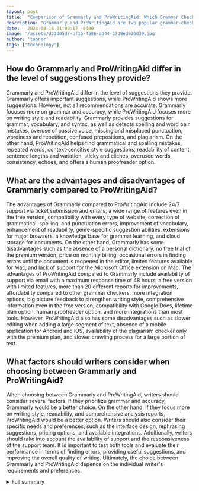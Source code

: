 ```yaml
---
layout: post
title:  "Comparison of Grammarly and ProWritingAid: Which Grammar Checker is Right for You?"
description: "Grammarly and ProWritingAid are two popular grammar-checking software that are widely used by writers and professionals to improve their writing skills. In this article, we will provide a thorough comparison of these two tools, discussing their features, differences, pricing, pros, and cons, to help readers make an informed decision on which grammar checker to choose."
date:   2023-08-16 01:09:17 -0400
image: '/assets/d33d05d7-bf15-4586-ad44-37d8ed926d39.jpg'
author: 'tanner'
tags: ["technology"]
---
```


## How do Grammarly and ProWritingAid differ in the level of suggestions they provide?
Grammarly and ProWritingAid differ in the level of suggestions they provide. Grammarly offers important suggestions, while ProWritingAid shows more suggestions. However, not all recommendations are accurate. Grammarly focuses more on grammar and accuracy, while ProWritingAid focuses more on writing style and readability. Grammarly provides suggestions for grammar, vocabulary, and syntax, as well as detects spelling and word pair mistakes, overuse of passive voice, missing and misplaced punctuation, wordiness and repetition, confused prepositions, and plagiarism. On the other hand, ProWritingAid helps find grammatical and spelling mistakes, repeated words, context-sensitive style suggestions, readability of content, sentence lengths and variation, sticky and cliches, overused words, consistency, echoes, and offers a human proofreader option.

## What are the advantages and disadvantages of Grammarly compared to ProWritingAid?
The advantages of Grammarly compared to ProWritingAid include 24/7 support via ticket submission and emails, a wide range of features even in the free version, compatibility with every type of website, correction of grammatical, spelling, and punctuation errors, improvement of vocabulary, enhancement of readability, genre-specific suggestion abilities, extensions for major browsers, a knowledge base for grammar learning, and cloud storage for documents. On the other hand, Grammarly has some disadvantages such as the absence of a personal dictionary, no free trial of the premium version, price on monthly billing, occasional errors in finding errors until the document is reopened in the editor, limited features available for Mac, and lack of support for the Microsoft Office extension on Mac. The advantages of ProWritingAid compared to Grammarly include availability of support via email with a maximum response time of 48 hours, a free version with limited features, more than 20 different reports for improvements, affordability compared to other grammar checkers, more integration options, big picture feedback to strengthen writing style, comprehensive information even in the free version, compatibility with Google Docs, lifetime plan option, human proofreader option, and more integrations than most tools. However, ProWritingAid also has some disadvantages such as slower editing when adding a large segment of text, absence of a mobile application for Android and iOS, availability of the plagiarism checker only with the premium plan, and slower crawling process for a large portion of text.

## What factors should writers consider when choosing between Grammarly and ProWritingAid?
When choosing between Grammarly and ProWritingAid, writers should consider several factors. If they prioritize grammar and accuracy, Grammarly would be a better choice. On the other hand, if they focus more on writing style, readability, and comprehensive analysis reports, ProWritingAid would be a better option. Writers should also consider their specific needs and preferences, such as the interface design, rephrasing suggestions, pricing options, and available integrations. Additionally, writers should take into account the availability of support and the responsiveness of the support team. It is important to test both tools and evaluate their performance in terms of finding errors, providing useful suggestions, and improving the overall quality of writing. Ultimately, the choice between Grammarly and ProWritingAid depends on the individual writer's requirements and preferences.


<details>
        <summary>Full summary</summary>
<p>Grammarly and ProWritingAid are two popular grammar-checking software that are widely used by writers and professionals to improve their writing skills. In this article, we will provide a thorough comparison of these two tools, discussing their features, differences, pricing, pros, and cons, to help readers make an informed decision on which grammar checker to choose.</p>
<p>Introduction to Grammarly and ProWritingAid</p>
<p>Grammarly is a widely used writing enhancement tool that offers numerous writing styles and suggestions for grammar, vocabulary, and syntax. On the other hand, ProWritingAid offers world-class grammar and style checking, combined with more in-depth reports to help you strengthen your writing.</p>
<p>Features of Grammarly</p>
<p>Grammarly helps you to find all types of writing errors in your content, whereas the ProWritingAid tool handles things like fragmented sentences. Grammarly also allows you to create a personal dictionary, detect spelling and word pair mistakes, notify users about the overuse of passive voice, highlight missing and misplaced punctuation, check for wordiness and repetition, point out confused prepositions, offers MS-Word, MS Outlook, and Google Chrome plugins, and helps detect plagiarism. ProWritingAid, on the other hand, helps you find grammatical and spelling mistakes, find repeated words, provide context-sensitive style suggestions, check the readability of your content, visualize sentence lengths and variation, check for sticky and cliches, find overused words, check for consistency, detect echoes, and offers a human proofreader option.</p>
<p>Difference between Grammarly and ProWritingAid</p>
<p>The main difference between Grammarly and ProWritingAid is the level of suggestions they provide. Grammarly offers only important suggestions, while ProWritingAid shows more suggestions. However, not all recommendations are accurate. Additionally, the Grammarly design and interface are clean, while the ProWritingAid interface is not as clean as Grammarly.</p>
<p>Pricing difference</p>
<p>Grammarly premium monthly plan costs $29 per month while the quarterly plan charges $19 per month. If you buy a Grammarly premium for a year, you will need to pay an average of $11.66 per month. ProWritingAid comes with four pricing structures. The full-year cost of ProWritingAid is $59, while its lifetime plans cost $224. You can also opt for a monthly plan of $20.</p>
<p>Pros and cons of Grammarly</p>
<p>Grammarly has many advantages. It provides 24/7 support via submitting a ticket and sending emails. Grammarly offers a lot of features, even in its free version. It works with every type of website, corrects most grammatical, spelling, and punctuation errors, helps improve vocabulary, enhances readability, provides genre-specific suggestion abilities, offers extensions for major browsers, offers a knowledge base for grammar learning, and provides cloud storage for documents. However, Grammarly has some disadvantages. It does not offer a personal dictionary, does not provide a free trial of the premium version, has a price on monthly billing, sometimes stops finding errors until you reopen the document in Grammarly editor, not all features are available for Mac, and the Microsoft Office extension is not supported on Mac.</p>
<p>Pros and cons of ProWritingAid</p>
<p>ProWritingAid also has its advantages. The support team is available via email, and the response time is a maximum of 48 hours. ProWritingAid offers a free version, but with limited features. It offers more than 20 different reports for improvements based on your writing, is cheaper than other grammar checkers, supports more integration options, offers big picture feedback to strengthen writing style, provides the most information even in the free version, is compatible with Google Docs, offers a lifetime plan option, provides a human proofreader option, and offers more integrations than most tools. However, there are some cons to using ProWritingAid. It has slower editing when adding a large segment of text, does not offer a mobile application for Android and iOS, the plagiarism checker is only available with the premium plan, and it has a slower crawling process for a large portion of text.</p>
<p>Final recommendation</p>
<p>After a thorough comparison of Grammarly and ProWritingAid, both tools have their strengths and weaknesses. Grammarly is more focused on grammar and accuracy, while ProWritingAid focuses more on writing style and readability. Choose Grammarly if you prefer a less-cluttered interface and better rephrasing suggestions. Choose ProWritingAid for more comprehensive analysis reports and better pricing options.</p>
<p>In conclusion, Grammarly and ProWritingAid are both advanced proofreading tools that can significantly improve your writing. They offer unique features and benefits. It ultimately comes down to personal preference and the specific needs of the writer. Whether you choose Grammarly or ProWritingAid, you can rest assured knowing that you have a powerful tool to help enhance your writing skills.</p>
</details>